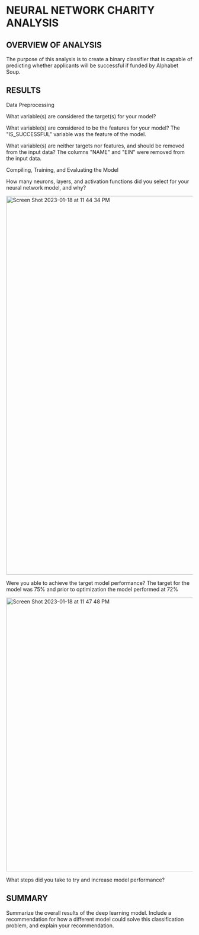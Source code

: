 # NEURAL NETWORK CHARITY ANALYSIS

## OVERVIEW OF ANALYSIS 

The purpose of this analysis is to create a binary classifier that is capable of predicting whether applicants will be successful if funded by Alphabet Soup.


## RESULTS

Data Preprocessing

What variable(s) are considered the target(s) for your model?

What variable(s) are considered to be the features for your model? 
The "IS_SUCCESSFUL" variable was the feature of the model. 

What variable(s) are neither targets nor features, and should be removed from the input data?
The columns "NAME" and "EIN" were removed from the input data. 

Compiling, Training, and Evaluating the Model

How many neurons, layers, and activation functions did you select for your neural network model, and why?

<img width="1019" alt="Screen Shot 2023-01-18 at 11 44 34 PM" src="https://user-images.githubusercontent.com/111521163/213357377-f7b554e5-2d90-442a-a9e7-1e71e53d9bb6.png">

Were you able to achieve the target model performance?
The target for the model was 75% and prior to optimization the model performed at 72%

<img width="737" alt="Screen Shot 2023-01-18 at 11 47 48 PM" src="https://user-images.githubusercontent.com/111521163/213357755-7efad992-7d5a-4a54-a219-0636a37962e5.png">

What steps did you take to try and increase model performance?

## SUMMARY

Summarize the overall results of the deep learning model. Include a recommendation for how a different model could solve this classification problem, and explain your recommendation.
